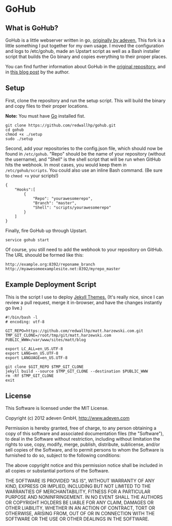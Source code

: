 GoHub
=====

## What is GoHub?

GoHub is a little webserver written in go, [originally by adeven.](https://github.com/adeven/gohub) This fork is a little something I put together for my own usage. I moved the configuration and logs to /etc/gohub, made an Upstart script as well as a Bash installer script that builds the Go binary and copies everything to their proper places.

You can find further information about GoHub in the [original repository,](https://github.com/adeven/gohub) and in [this blog post]((http://big-elephants.com/2013-01/using-github-webhooks-for-deployment/)) by the author.


## Setup

First, clone the repository and run the setup script. This will build the binary and copy files to their proper locations.

**Note:** You must have [Go](http://golang.org/) installed fist.

    git clone https://github.com/redwallhp/gohub.git
    cd gohub
    chmod +x ./setup
    sudo ./setup

Second, add your repositories to the config.json file, which should now be found in `/etc/gohub`. "Repo" should be the name of your repository (without the username), and "Shell" is the shell script that will be run when GitHub hits the webhook. In most cases, you would keep them in `/etc/gohub/scripts`. You could also use an inline Bash command. (Be sure to `chmod +x` your scripts!)

    {
        "Hooks":[
            {
                "Repo": "yourawesomerepo",
                "Branch": "master",
                "Shell": "scripts/yourawesomerepo"
            }
        ]
    }

Finally, fire GoHub up through Upstart.

    service gohub start

Of course, you still need to add the webhook to your repository on GitHub. The URL shoould be formed like this:

    http://example.org:8392/reponame_branch
    http://myawesomeexamplesite.net:8392/myrepo_master


## Example Deployment Script

This is the script I use to deploy [Jekyll Themes.](http://jekyllthemes.org/) (It's really nice, since I can review a pull request, merge it in-browser, and have the changes instantly go live.)

    #!/bin/bash -l
    # encoding: utf-8
    
    GIT_REPO=https://github.com/redwallhp/matt.harzewski.com.git
    TMP_GIT_CLONE=/root/tmp/git/matt.harzewski.com
    PUBLIC_WWW=/var/www/sites/matt/blog
    
    export LC_ALL=en_US.UTF-8
    export LANG=en_US.UTF-8
    export LANGUAGE=en_US.UTF-8
    
    git clone $GIT_REPO $TMP_GIT_CLONE
    jekyll build --source $TMP_GIT_CLONE --destination $PUBLIC_WWW
    rm -Rf $TMP_GIT_CLONE
    exit


## License

This Software is licensed under the MIT License.

Copyright (c) 2012 adeven GmbH, http://www.adeven.com

Permission is hereby granted, free of charge, to any person obtaining a copy of this software and associated documentation files (the "Software"), to deal in the Software without restriction, including without limitation the rights to use, copy, modify, merge, publish, distribute, sublicense, and/or sell copies of the Software, and to permit persons to whom the Software is furnished to do so, subject to the following conditions:

The above copyright notice and this permission notice shall be included in all copies or substantial portions of the Software.

THE SOFTWARE IS PROVIDED "AS IS", WITHOUT WARRANTY OF ANY KIND, EXPRESS OR IMPLIED, INCLUDING BUT NOT LIMITED TO THE WARRANTIES OF MERCHANTABILITY, FITNESS FOR A PARTICULAR PURPOSE AND NONINFRINGEMENT. IN NO EVENT SHALL THE AUTHORS OR COPYRIGHT HOLDERS BE LIABLE FOR ANY CLAIM, DAMAGES OR OTHER LIABILITY, WHETHER IN AN ACTION OF CONTRACT, TORT OR OTHERWISE, ARISING FROM, OUT OF OR IN CONNECTION WITH THE SOFTWARE OR THE USE OR OTHER DEALINGS IN THE SOFTWARE.